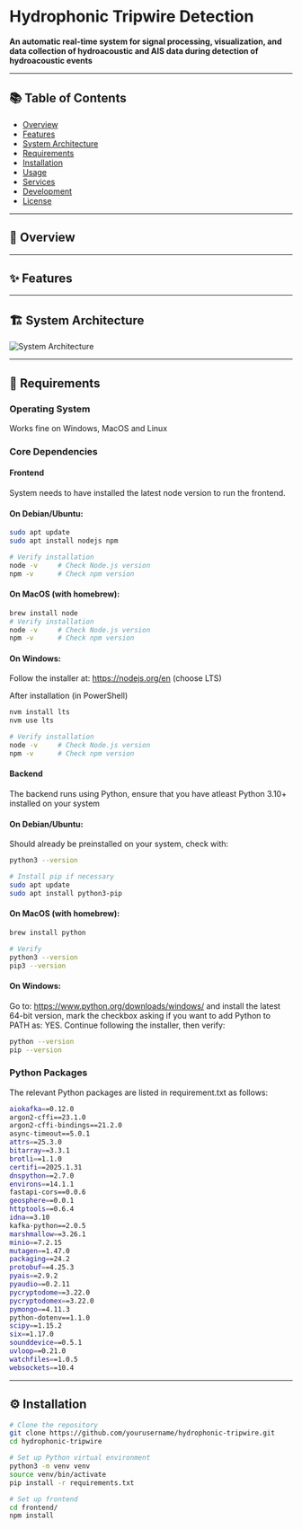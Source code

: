 # Hydrophonic Tripwire Detection

**An automatic real-time system for signal processing, visualization, and data collection of hydroacoustic and AIS data during detection of hydroacoustic events**

---

## 📚 Table of Contents

- [Overview](#overview)
- [Features](#features)
- [System Architecture](#system-architecture)
- [Requirements](#requirements)
- [Installation](#installation)
- [Usage](#usage)
- [Services](#services)
- [Development](#development)
- [License](#license)

---

## 🧠 Overview

---

## ✨ Features

---

## 🏗️ System Architecture

![System Architecture](path/to/system-architecture.png)

---

## 🧰 Requirements

### Operating System
Works fine on Windows, MacOS and Linux

### Core Dependencies

#### Frontend
System needs to have installed the latest node version to run the frontend.

#### On Debian/Ubuntu:
```bash
sudo apt update
sudo apt install nodejs npm

# Verify installation
node -v     # Check Node.js version
npm -v      # Check npm version
```

#### On MacOS (with homebrew):
```bash
brew install node
# Verify installation
node -v     # Check Node.js version
npm -v      # Check npm version
```

#### On Windows:
Follow the installer at: https://nodejs.org/en (choose LTS)

After installation (in PowerShell)
```bash
nvm install lts
nvm use lts

# Verify installation
node -v     # Check Node.js version
npm -v      # Check npm version

```
#### Backend
The backend runs using Python, ensure that you have atleast Python 3.10+ installed on your system

#### On Debian/Ubuntu:
Should already be preinstalled on your system, check with:
```bash
python3 --version

# Install pip if necessary
sudo apt update
sudo apt install python3-pip 
```

#### On MacOS (with homebrew):
```bash
brew install python

# Verify
python3 --version
pip3 --version
```

#### On Windows:
Go to: https://www.python.org/downloads/windows/ and install the latest 64-bit version, mark the checkbox asking if you want to add Python to PATH as: YES.
Continue following the installer, then verify:
```bash
python --version
pip --version
```

### Python Packages
The relevant Python packages are listed in requirement.txt as follows:
```bash
aiokafka==0.12.0
argon2-cffi==23.1.0
argon2-cffi-bindings==21.2.0
async-timeout==5.0.1
attrs==25.3.0
bitarray==3.3.1
brotli==1.1.0
certifi==2025.1.31
dnspython==2.7.0
environs==14.1.1
fastapi-cors==0.0.6
geosphere==0.0.1
httptools==0.6.4
idna==3.10
kafka-python==2.0.5
marshmallow==3.26.1
minio==7.2.15
mutagen==1.47.0
packaging==24.2
protobuf==4.25.3
pyais==2.9.2
pyaudio==0.2.11
pycryptodome==3.22.0
pycryptodomex==3.22.0
pymongo==4.11.3
python-dotenv==1.1.0
scipy==1.15.2
six==1.17.0
sounddevice==0.5.1
uvloop==0.21.0
watchfiles==1.0.5
websockets==10.4
```

---

## ⚙️ Installation

```bash
# Clone the repository
git clone https://github.com/yourusername/hydrophonic-tripwire.git
cd hydrophonic-tripwire

# Set up Python virtual environment
python3 -m venv venv
source venv/bin/activate
pip install -r requirements.txt

# Set up frontend
cd frontend/
npm install
